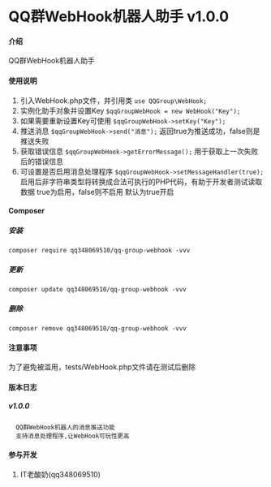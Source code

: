 # QQ群WebHook机器人助手 v1.0.0

#### 介绍
QQ群WebHook机器人助手

#### 使用说明

1.  引入WebHook.php文件，并引用类 `use QQGroup\WebHook;`
2.  实例化助手对象并设置Key `$qqGroupWebHook = new WebHook("Key");`
3.  如果需要重新设置Key可使用 `$qqGroupWebHook->setKey("Key");`
4.  推送消息 `$qqGroupWebHook->send("消息");` 返回true为推送成功，false则是推送失败
5.  获取错误信息 `$qqGroupWebHook->getErrorMessage();` 用于获取上一次失败后的错误信息
6.  可设置是否启用消息处理程序 `$qqGroupWebHook->setMessageHandler(true);` 启用后非字符串类型将转换成合法可执行的PHP代码，有助于开发者测试读取数据 true为启用，false则不启用 默认为true开启
#### Composer
##### 安装
    composer require qq348069510/qq-group-webhook -vvv

##### 更新
    composer update qq348069510/qq-group-webhook -vvv

##### 删除
    composer remove qq348069510/qq-group-webhook -vvv

#### 注意事项
为了避免被滥用，tests/WebHook.php文件请在测试后删除

#### 版本日志
##### v1.0.0
      QQ群WebHook机器人的消息推送功能
      支持消息处理程序,让WebHook可玩性更高

#### 参与开发

1. IT老酸奶(qq348069510)